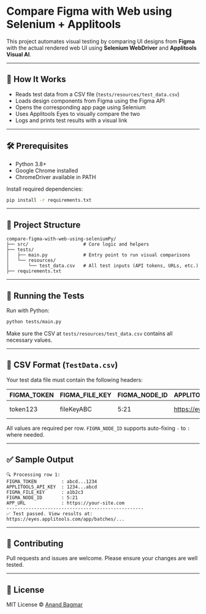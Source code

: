 # Compare Figma with Web using Selenium + Applitools

This project automates visual testing by comparing UI designs from **Figma** with the actual rendered web UI using **Selenium WebDriver** and **Applitools Visual AI**.

---

## 🚀 How It Works

- Reads test data from a CSV file (`tests/resources/test_data.csv`)
- Loads design components from Figma using the Figma API
- Opens the corresponding app page using Selenium
- Uses Applitools Eyes to visually compare the two
- Logs and prints test results with a visual link

---

## 🛠 Prerequisites

- Python 3.8+
- Google Chrome installed
- ChromeDriver available in PATH

Install required dependencies:

```bash
pip install -r requirements.txt
```

---

## 📁 Project Structure

```
compare-figma-with-web-using-seleniumPy/
├── src/                    # Core logic and helpers
├── tests/
│   ├── main.py             # Entry point to run visual comparisons
│   └── resources/
│       └── test_data.csv   # All test inputs (API tokens, URLs, etc.)
├── requirements.txt
```

---

## 🧪 Running the Tests

Run with Python:

```bash
python tests/main.py
```

Make sure the CSV at `tests/resources/test_data.csv` contains all necessary values.

---

## 📄 CSV Format (`TestData.csv`)

Your test data file must contain the following headers:

| FIGMA_TOKEN | FIGMA_FILE_KEY | FIGMA_NODE_ID | APPLITOOLS_SERVER_URL | APPLITOOLS_API_KEY | APP_URL |
|-------------|----------------|----------------|------------------------|--------------------|---------|
| token123    | fileKeyABC     | 5:21           | https://eyes.applitools.com | key456        | https://your-site |

All values are required per row. `FIGMA_NODE_ID` supports auto-fixing `-` to `:` where needed.

---

## ✅ Sample Output

```text
🔍 Processing row 1:
FIGMA_TOKEN         : abcd...1234
APPLITOOLS_API_KEY  : 1234...abcd
FIGMA_FILE_KEY      : a1b2c3
FIGMA_NODE_ID       : 5:21
APP_URL             : https://your-site.com
--------------------------------------------------
✅ Test passed. View results at: https://eyes.applitools.com/app/batches/...
```

---

## 🤝 Contributing

Pull requests and issues are welcome. Please ensure your changes are well tested.

---

## 📜 License

MIT License © [Anand Bagmar](https://github.com/anandbagmar)
